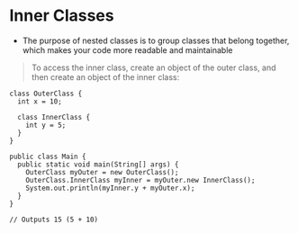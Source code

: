 # Inner Classes

-  The purpose of nested classes is to group classes that belong together, which makes your code more readable and maintainable

>  To access the inner class, create an object of the outer class, and then create an object of the inner class:

```
class OuterClass {
  int x = 10;

  class InnerClass {
    int y = 5;
  }
}

public class Main {
  public static void main(String[] args) {
    OuterClass myOuter = new OuterClass();
    OuterClass.InnerClass myInner = myOuter.new InnerClass();
    System.out.println(myInner.y + myOuter.x);
  }
}

// Outputs 15 (5 + 10)

```
